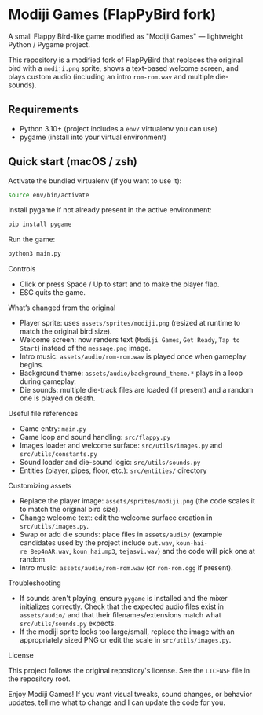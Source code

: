 # Modiji Games (FlapPyBird fork)

A small Flappy Bird-like game modified as "Modiji Games" — lightweight Python / Pygame project.

This repository is a modified fork of FlapPyBird that replaces the original bird with a `modiji.png` sprite, shows a text-based welcome screen, and plays custom audio (including an intro `rom-rom.wav` and multiple die-sounds).

## Requirements

- Python 3.10+ (project includes a `env/` virtualenv you can use)
- pygame (install into your virtual environment)

## Quick start (macOS / zsh)

Activate the bundled virtualenv (if you want to use it):

```bash
source env/bin/activate
```

Install pygame if not already present in the active environment:

```bash
pip install pygame
```

Run the game:

```bash
python3 main.py
```

Controls

- Click or press Space / Up to start and to make the player flap.
- ESC quits the game.

What’s changed from the original

- Player sprite: uses `assets/sprites/modiji.png` (resized at runtime to match the original bird size).
- Welcome screen: now renders text (`Modiji Games`, `Get Ready`, `Tap to Start`) instead of the `message.png` image.
- Intro music: `assets/audio/rom-rom.wav` is played once when gameplay begins.
- Background theme: `assets/audio/background_theme.*` plays in a loop during gameplay.
- Die sounds: multiple die-track files are loaded (if present) and a random one is played on death.

Useful file references

- Game entry: `main.py`
- Game loop and sound handling: `src/flappy.py`
- Images loader and welcome surface: `src/utils/images.py` and `src/utils/constants.py`
- Sound loader and die-sound logic: `src/utils/sounds.py`
- Entities (player, pipes, floor, etc.): `src/entities/` directory

Customizing assets

- Replace the player image: `assets/sprites/modiji.png` (the code scales it to match the original bird size).
- Change welcome text: edit the welcome surface creation in `src/utils/images.py`.
- Swap or add die sounds: place files in `assets/audio/` (example candidates used by the project include `out.wav`, `koun-hai-re_8ep4nAR.wav`, `koun_hai.mp3`, `tejasvi.wav`) and the code will pick one at random.
- Intro music: `assets/audio/rom-rom.wav` (or `rom-rom.ogg` if present).

Troubleshooting

- If sounds aren't playing, ensure `pygame` is installed and the mixer initializes correctly. Check that the expected audio files exist in `assets/audio/` and that their filenames/extensions match what `src/utils/sounds.py` expects.
- If the modiji sprite looks too large/small, replace the image with an appropriately sized PNG or edit the scale in `src/utils/images.py`.

License

This project follows the original repository's license. See the `LICENSE` file in the repository root.

Enjoy Modiji Games! If you want visual tweaks, sound changes, or behavior updates, tell me what to change and I can update the code for you.